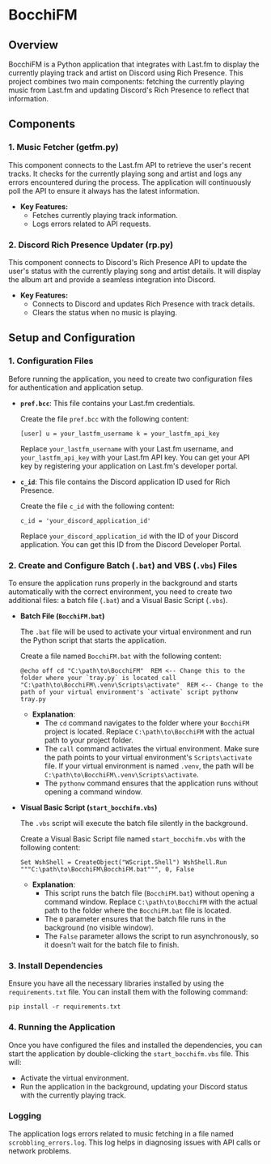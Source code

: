 # BocchiFM

## Overview

BocchiFM is a Python application that integrates with Last.fm to display the currently playing track and artist on Discord using Rich Presence. This project combines two main components: fetching the currently playing music from Last.fm and updating Discord's Rich Presence to reflect that information.

## Components

### 1. Music Fetcher (getfm.py)

This component connects to the Last.fm API to retrieve the user's recent tracks. It checks for the currently playing song and artist and logs any errors encountered during the process. The application will continuously poll the API to ensure it always has the latest information.

-   **Key Features:**
    -   Fetches currently playing track information.
    -   Logs errors related to API requests.

### 2. Discord Rich Presence Updater (rp.py)

This component connects to Discord's Rich Presence API to update the user's status with the currently playing song and artist details. It will display the album art and provide a seamless integration into Discord.

-   **Key Features:**
    -   Connects to Discord and updates Rich Presence with track details.
    -   Clears the status when no music is playing.

## Setup and Configuration

### 1. **Configuration Files**

Before running the application, you need to create two configuration files for authentication and application setup.

-   **`pref.bcc`**: This file contains your Last.fm credentials.
    
    Create the file `pref.bcc` with the following content:
    
    `[user]
    u = your_lastfm_username
    k = your_lastfm_api_key` 
    
    Replace `your_lastfm_username` with your Last.fm username, and `your_lastfm_api_key` with your Last.fm API key. You can get your API key by registering your application on Last.fm's developer portal.
    
-   **`c_id`**: This file contains the Discord application ID used for Rich Presence.
    
    Create the file `c_id` with the following content:
    
    `c_id = 'your_discord_application_id'` 
    
    Replace `your_discord_application_id` with the ID of your Discord application. You can get this ID from the Discord Developer Portal.
    

### 2. **Create and Configure Batch (`.bat`) and VBS (`.vbs`) Files**

To ensure the application runs properly in the background and starts automatically with the correct environment, you need to create two additional files: a batch file (`.bat`) and a Visual Basic Script (`.vbs`).

-   **Batch File (`BocchiFM.bat`)**
    
    The `.bat` file will be used to activate your virtual environment and run the Python script that starts the application.
    
    Create a file named `BocchiFM.bat` with the following content:
    
    
    ``@echo off
    cd "C:\path\to\BocchiFM"  REM <-- Change this to the folder where your `tray.py` is located
    call "C:\path\to\BocchiFM\.venv\Scripts\activate"  REM <-- Change to the path of your virtual environment's `activate` script
    pythonw tray.py`` 
    
    -   **Explanation**:
        -   The `cd` command navigates to the folder where your `BocchiFM` project is located. Replace `C:\path\to\BocchiFM` with the actual path to your project folder.
        -   The `call` command activates the virtual environment. Make sure the path points to your virtual environment's `Scripts\activate` file. If your virtual environment is named `.venv`, the path will be `C:\path\to\BocchiFM\.venv\Scripts\activate`.
        -   The `pythonw` command ensures that the application runs without opening a command window.
-   **Visual Basic Script (`start_bocchifm.vbs`)**
    
    The `.vbs` script will execute the batch file silently in the background.
    
    Create a Visual Basic Script file named `start_bocchifm.vbs` with the following content:
    
    `Set WshShell = CreateObject("WScript.Shell")
    WshShell.Run """C:\path\to\BocchiFM\BocchiFM.bat""", 0, False` 
    
    -   **Explanation**:
        -   This script runs the batch file (`BocchiFM.bat`) without opening a command window. Replace `C:\path\to\BocchiFM` with the actual path to the folder where the `BocchiFM.bat` file is located.
        -   The `0` parameter ensures that the batch file runs in the background (no visible window).
        -   The `False` parameter allows the script to run asynchronously, so it doesn't wait for the batch file to finish.

### 3. **Install Dependencies**

Ensure you have all the necessary libraries installed by using the `requirements.txt` file. You can install them with the following command:

`pip install -r requirements.txt` 

### 4. **Running the Application**

Once you have configured the files and installed the dependencies, you can start the application by double-clicking the `start_bocchifm.vbs` file. This will:

-   Activate the virtual environment.
-   Run the application in the background, updating your Discord status with the currently playing track.

### Logging

The application logs errors related to music fetching in a file named `scrobbling_errors.log`. This log helps in diagnosing issues with API calls or network problems.